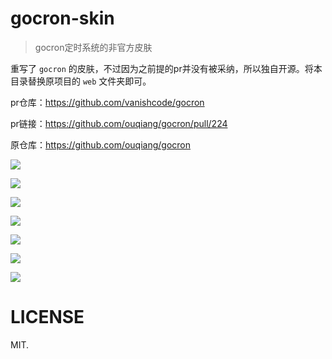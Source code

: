 # gocron-skin

> gocron定时系统的非官方皮肤

重写了 `gocron` 的皮肤，不过因为之前提的pr并没有被采纳，所以独自开源。将本目录替换原项目的 `web` 文件夹即可。

pr仓库：https://github.com/vanishcode/gocron

pr链接：https://github.com/ouqiang/gocron/pull/224

原仓库：https://github.com/ouqiang/gocron

![](https://i.loli.net/2020/04/19/97gZhQ5pLdyNeqI.png)

![](https://p1.ssl.qhimg.com/t01898bd73fe1ea9f51.png)

![](https://p4.ssl.qhimg.com/t01117befb01bc11673.png)

![](https://p1.ssl.qhimg.com/t01b0a2f4d959f8e377.png)

![](https://p1.ssl.qhimg.com/t01f4229b956efa0310.png)

![](https://p2.ssl.qhimg.com/t013306fee03caf8212.png)

![](https://p5.ssl.qhimg.com/t01c8e50c7483b5f137.png)

# LICENSE

MIT.